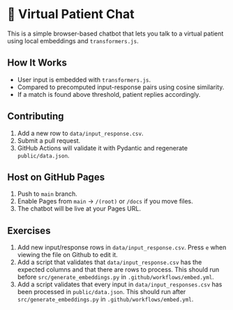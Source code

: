 # 💬 Virtual Patient Chat

This is a simple browser-based chatbot that lets you talk to a virtual patient using local embeddings and `transformers.js`.

## How It Works

- User input is embedded with `transformers.js`.
- Compared to precomputed input-response pairs using cosine similarity.
- If a match is found above threshold, patient replies accordingly.

## Contributing

1. Add a new row to `data/input_response.csv`.
2. Submit a pull request.
3. GitHub Actions will validate it with Pydantic and regenerate `public/data.json`.

## Host on GitHub Pages

1. Push to `main` branch.
2. Enable Pages from `main` → `/(root)` or `/docs` if you move files.
3. The chatbot will be live at your Pages URL.

## Exercises

1. Add new input/response rows in `data/input_response.csv`. Press `e` when viewing the file on Github to edit it.
2. Add a script that validates that `data/input_response.csv` has the expected columns and that there are rows to process. This should run before `src/generate_embeddings.py` in `.github/workflows/embed.yml`.
3. Add a script validates that every input in `data/input_responses.csv` has been processed in `public/data.json`. This should run after `src/generate_embeddings.py` in `.github/workflows/embed.yml`.